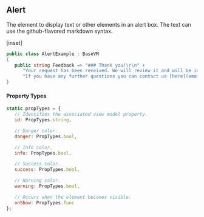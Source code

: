 ﻿## Alert

The element to display text or other elements in an alert box.  The text can use the github-flavored markdown syntax.

[inset]

```csharp
public class AlertExample : BaseVM
{
   public string Feedback => "### Thank you!\r\n" +
      "Your request has been received. We will review it and will be in touch shortly. " +
      "If you have any further questions you can contact us [here](email:support@bogus.io).";
}
```

#### Property Types

```jsx
static propTypes = {
   // Identifies the associated view model property.
   id: PropTypes.string,

   // Danger color.
   danger: PropTypes.bool,

   // Info color.
   info: PropTypes.bool,

   // Success color.
   success: PropTypes.bool,

   // Warning color.
   warning: PropTypes.bool,

   // Occurs when the element becomes visible.
   onShow: PropTypes.func
};
```